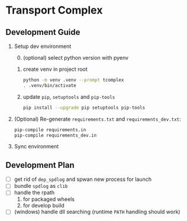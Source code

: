 # Transport Complex

## Development Guide

1. Setup dev environment

    0. (optional) select python version with pyenv
    1. create venv in project root

        ```bash
        python -m venv .venv --prompt tcomplex
        . .venv/bin/activate
        ```

    2. update `pip`, `setuptools` and `pip-tools`

        ```bash
        pip install --upgrade pip setuptools pip-tools
        ```

2. (Optional) Re-generate `requirements.txt` and `requirements_dev.txt`:

    ```bash
    pip-compile requirements.in
    pip-compile requirements_dev.in
    ```

3. Sync environment

## Development Plan

+ [ ] get rid of `dep_spdlog` and spwan new process for launch
+ [ ] bundle `spdlog` as `clib`
+ [ ] handle the rpath
   1. for packaged wheels
   2. for develop build
+ [ ] (windows) handle dll searching (runtime `PATH` handling should work)
